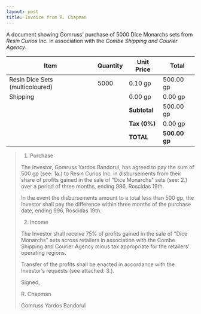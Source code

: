 ```yaml
---
layout: post
title: Invoice from R. Chapman
---
```


A document showing Gomruss' purchase of 5000 Dice Monarchs sets from *Resin Curios Inc.* in association with the *Combe Shipping and Courier Agency*.

| Item                            | Quantity | Unit Price   | Total         |
| ------------------------------- | -------- | ------------ | ------------- |
| Resin Dice Sets (multicoloured) | 5000     | 0.10 gp      | 500.00 gp     |
| Shipping                        |          | 0.00 gp      | 0.00 gp       |
|                                 |          | **Subtotal** | 500.00 gp     |
|                                 |          | **Tax (0%)** | 0.00 gp       |
|                                 |          | **TOTAL**    | **500.00 gp** |

> 1. Purchase
>
> The Investor, Gomruss Yardos Bandorul, has agreed to pay the sum of 500 gp (see: 1a.) to Resin Curios Inc. in disbursements from their share of profits gained in the sale of "Dice Monarchs" sets (see: 2.) over a period of three months, ending 996, Roscidas 19th.
>
> In the event the disbursements amount to a total less than 500 gp, the Investor shall pay the difference within three months of the purchase date, ending 996, Roscidas 19th.
>
> 2. Income
>
> The Investor shall receive 75% of profits gained in the sale of "Dice Monarchs" sets across retailers in association with the Combe Shipping and Courier Agency minus tax appropriate for the retailers' operating regions.
>
> Transfer of the profits shall be enacted in accordance with the Investor’s requests (see attached: 3.).
>
> Signed,
>
> R. Chapman
>
> Gomruss Yardos Bandorul
